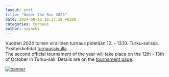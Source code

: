 ```yaml
---
layout: post
title: "Under the Sea 2024"
date: 2024-08-12 16:37:18 +0300
categories: turnaus
author: nagashi
---
```


Vuoden 2024 toinen virallinen turnaus pidetään 12. - 13.10. Turku-salissa. Yksityiskohdat [turnaussivulla](https://www.nagashi.fi/turnaus/).    
The second official tournament of the year will take place on the 12th - 13th of October in Turku-sali. Details are on the [tournament page](https://www.nagashi.fi/turnaus/).   

[![banner](/assets/Under_the_Sea_2024_banner.png)](https://www.nagashi.fi/turnaus/)
